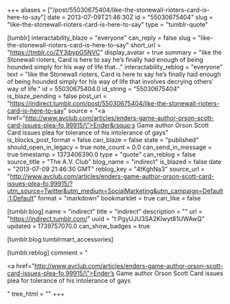 +++
aliases = ["/post/55030675404/like-the-stonewall-rioters-card-is-here-to-say"]
date = 2013-07-09T21:46:30Z
id = "55030675404"
slug = "like-the-stonewall-rioters-card-is-here-to-say"
type = "tumblr-quote"

[tumblr]
interactability_blaze = "everyone"
can_reply = false
slug = "like-the-stonewall-rioters-card-is-here-to-say"
short_url = "https://tmblr.co/ZY3jbypG5NVC"
display_avatar = true
summary = "like the Stonewall rioters, Card is here to say he’s finally had enough of being hounded simply for his way of life that..."
interactability_reblog = "everyone"
text = "like the Stonewall rioters, Card is here to say he’s finally had enough of being hounded simply for his way of life that involves decrying others’ way of life."
id = 55030675404.0
id_string = "55030675404"
is_blaze_pending = false
post_url = "https://indirect.tumblr.com/post/55030675404/like-the-stonewall-rioters-card-is-here-to-say"
source = "<a href=\"http://www.avclub.com/articles/enders-game-author-orson-scott-card-issues-plea-fo,99915/\">Ender&rsquo;s Game author Orson Scott Card issues plea for tolerance of his intolerance of gays</a>"
is_blocks_post_format = false
can_blaze = false
state = "published"
should_open_in_legacy = true
note_count = 0.0
can_send_in_message = true
timestamp = 1373406390.0
type = "quote"
can_reblog = false
source_title = "The A.V. Club"
blog_name = "indirect"
is_blazed = false
date = "2013-07-09 21:46:30 GMT"
reblog_key = "4tKghNa3"
source_url = "http://www.avclub.com/articles/enders-game-author-orson-scott-card-issues-plea-fo,99915/?utm_source=Twitter&utm_medium=SocialMarketing&utm_campaign=Default:1:Default"
format = "markdown"
bookmarklet = true
can_like = false

[tumblr.blog]
name = "indirect"
title = "indirect"
description = ""
url = "https://indirect.tumblr.com/"
uuid = "t:PgyUJU3SA2Klwyt81UWAwQ"
updated = 1739757070.0
can_show_badges = true

[tumblr.blog.tumblrmart_accessories]

[tumblr.reblog]
comment = "<p><a href=\"http://www.avclub.com/articles/enders-game-author-orson-scott-card-issues-plea-fo,99915/\">Ender’s Game author Orson Scott Card issues plea for tolerance of his intolerance of gays</a></p>"
tree_html = ""
+++
